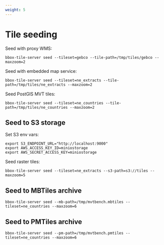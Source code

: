 ```yaml
---
weight: 5
---
```


# Tile seeding

Seed with proxy WMS:

    bbox-tile-server seed --tileset=gebco --tile-path=/tmp/tiles/gebco --maxzoom=2

Seed with embedded map service:

    bbox-tile-server seed --tileset=ne_extracts --tile-path=/tmp/tiles/ne_extracts --maxzoom=2

Seed PostGIS MVT tiles:

    bbox-tile-server seed --tileset=ne_countries --tile-path=/tmp/tiles/ne_countries --maxzoom=2

## Seed to S3 storage

Set S3 env vars:

    export S3_ENDPOINT_URL="http://localhost:9000"
    export AWS_ACCESS_KEY_ID=miniostorage
    export AWS_SECRET_ACCESS_KEY=miniostorage

Seed raster tiles:

    bbox-tile-server seed --tileset=ne_extracts --s3-path=s3://tiles --maxzoom=5

## Seed to MBTiles archive

    bbox-tile-server seed --mb-path=/tmp/mvtbench.mbtiles --tileset=ne_countries --maxzoom=6

## Seed to PMTiles archive

    bbox-tile-server seed --pm-path=/tmp/mvtbench.pmtiles --tileset=ne_countries --maxzoom=6
